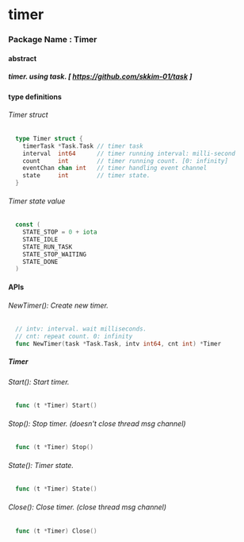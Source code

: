 # timer

### Package Name : Timer

#### abstract
##### timer. using task.  [ https://github.com/skkim-01/task ]

#### type definitions
###### Timer struct
```go
  type Timer struct {
    timerTask *Task.Task // timer task
    interval  int64      // timer running interval: milli-second
    count     int        // timer running count. [0: infinity]
    eventChan chan int   // timer handling event channel
    state     int        // timer state.
  }
```
###### Timer state value
```go
  const (
    STATE_STOP = 0 + iota
    STATE_IDLE
    STATE_RUN_TASK
    STATE_STOP_WAITING
    STATE_DONE
  )
```

#### APIs
###### NewTimer(): Create new timer.
```go
  // intv: interval. wait milliseconds.
  // cnt: repeat count. 0: infinity
  func NewTimer(task *Task.Task, intv int64, cnt int) *Timer   
```

##### Timer
###### Start(): Start timer.
```go
  func (t *Timer) Start()
```

###### Stop(): Stop timer. (doesn't close thread msg channel)
```go
  func (t *Timer) Stop()
```

###### State(): Timer state.
```go
  func (t *Timer) State()
```

###### Close(): Close timer. (close thread msg channel)
```go
  func (t *Timer) Close()
```
